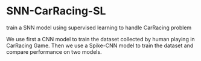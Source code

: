 # SNN-CarRacing-SL
train a SNN model using supervised learning to handle CarRacing problem

We use first a CNN model to train the dataset collected by human playing in CarRacing Game. Then we use a Spike-CNN model to train the dataset and compare performance on two models.
